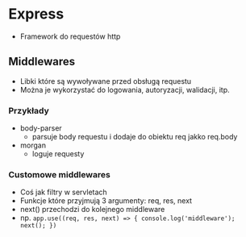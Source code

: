 # Express

- Framework do requestów http

## Middlewares
- Libki które są wywoływane przed obsługą requestu
- Można je wykorzystać do logowania, autoryzacji, walidacji, itp.

### Przykłady
- body-parser
  - parsuje body requestu i dodaje do obiektu req jakko req.body
- morgan
    - loguje requesty

### Customowe middlewares
- Coś jak filtry w servletach
- Funkcje które przyjmują 3 argumenty: req, res, next
- next() przechodzi do kolejnego middleware
- np. `app.use((req, res, next) => { console.log('middleware'); next(); })`

